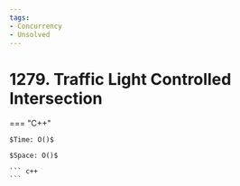 ```yaml
---
tags:
- Concurrency
- Unsolved
---
```



# 1279. Traffic Light Controlled Intersection

=== "C++"

    $Time: O()$

    $Space: O()$

    ``` c++
    ```